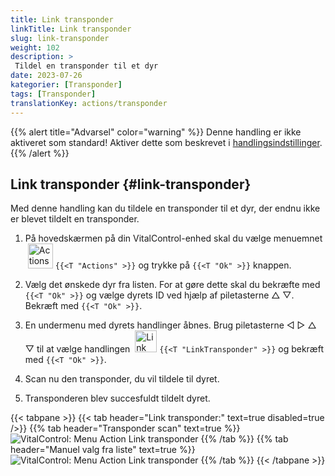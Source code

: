 ```yaml
---
title: Link transponder
linkTitle: Link transponder
slug: link-transponder
weight: 102
description: >
 Tildel en transponder til et dyr
date: 2023-07-26
kategorier: [Transponder]
tags: [Transponder]
translationKey: actions/transponder
---
```

{{% alert title="Advarsel" color="warning" %}}
Denne handling er ikke aktiveret som standard! Aktiver dette som beskrevet i [handlingsindstillinger](../setting/).
{{% /alert %}}

## Link transponder {#link-transponder}

Med denne handling kan du tildele en transponder til et dyr, der endnu ikke er blevet tildelt en transponder.

1. På hovedskærmen på din VitalControl-enhed skal du vælge menuemnet &nbsp;<img src="/icons/actions.svg" width="40" align="bottom" alt="Actions" /> `{{<T "Actions" >}}` og trykke på `{{<T "Ok" >}}` knappen.

2. Vælg det ønskede dyr fra listen. For at gøre dette skal du bekræfte med `{{<T "Ok" >}}` og vælge dyrets ID ved hjælp af piletasterne △ ▽. Bekræft med `{{<T "Ok" >}}`.

3. En undermenu med dyrets handlinger åbnes. Brug piletasterne ◁ ▷ △ ▽ til at vælge handlingen &nbsp;<img src="/icons/actions/link-transponder.svg" width="35" align="bottom" alt="Link transponder" /> `{{<T "LinkTransponder" >}}` og bekræft med `{{<T "Ok" >}}`.

4. Scan nu den transponder, du vil tildele til dyret.

5. Transponderen blev succesfuldt tildelt dyret.

{{< tabpane >}}
{{< tab header="Link transponder:" text=true disabled=true />}}
{{% tab header="Transponder scan" text=true %}}
![VitalControl: Menu Action Link transponder](../images/linktransponder-scan.png "Link transponder")
{{% /tab %}}
{{% tab header="Manuel valg fra liste" text=true %}}
![VitalControl: Menu Action Link transponder](../images/linktransponder.png "Link transponder")
{{% /tab %}}
{{< /tabpane >}}
